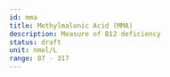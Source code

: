 ```yaml
---
id: mma
title: Methylmalonic Acid (MMA)
description: Measure of B12 deficiency
status: draft
unit: nmol/L
range: 87 - 317
---
```


